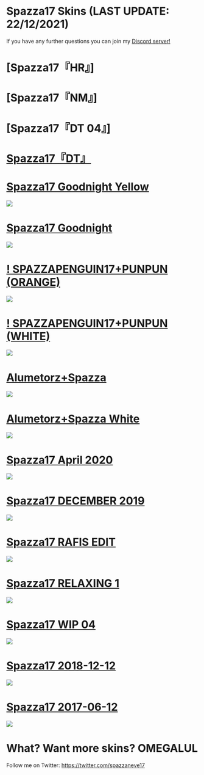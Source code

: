 # Spazza17 Skins (LAST UPDATE: 22/12/2021)

If you have any further questions you can join my [Discord server!](https://discord.gg/spazza17)

# [Spazza17『HR』]

# [Spazza17『NM』]

# [Spazza17『DT 04』]

# [Spazza17『DT』](https://drive.google.com/file/d/1hD1qakpCKfKH7PkKN3KJgu9LdNaUgplF/view?usp=sharing)

# [Spazza17 Goodnight Yellow](https://drive.google.com/file/d/1K81py7GRVoL74EEEU1sPv2VikSLlCT_P/view?usp=sharing)
![](https://drive.google.com/uc?export=view&id=1GXEijqL50BXP2kGBirEVQBO9ZLFpR3ew)

# [Spazza17 Goodnight](https://drive.google.com/file/d/1bvjYfeWfGKKMhPfD9a5KjGY_xze9l62i/view?usp=sharing)
![](https://drive.google.com/uc?export=view&id=19wysxk3OUR-QOfGs92b0PD3fUW4u8v1a)

# [! SPAZZAPENGUIN17+PUNPUN (ORANGE)](https://drive.google.com/file/d/1Gbx6JoYLbfDTEi04ceuQcFPC6-VPFLJT/view?usp=sharing)
![](https://drive.google.com/uc?export=view&id=1K-IEFidz9vNHOKtcJhDgG-MXkR_gUU6R)

# [! SPAZZAPENGUIN17+PUNPUN (WHITE)](https://drive.google.com/file/d/1V15ZmzTMhRMeEEHmtZENUVGMv-C0bQNW/view?usp=sharing)
![](https://drive.google.com/uc?export=view&id=1LqP-6xUTc9n1VS0xvXowCwKiJYyliYro)

# [Alumetorz+Spazza](https://drive.google.com/file/d/1VWK4akJGfryBWGeWaSWYfsjrWfuz7QbN/view?usp=sharing)
![](https://drive.google.com/uc?export=view&id=1k8CRXd0T6LWwaKC3-1-6l1_scDZ29h_p)

# [Alumetorz+Spazza White](https://drive.google.com/file/d/1zJ_5D6n-eX3Zt_HIssUM5HQTowRMhTWL/view?usp=sharing)
![](https://drive.google.com/uc?export=view&id=1-wlqjZ0tOGAlhALuDrXmSToqTBkZb9YB)

# [Spazza17 April 2020](https://drive.google.com/file/d/1siCABVtuvFPrOjFKNX6wpso6ecgPUHcV/view?usp=sharing)
![](https://drive.google.com/uc?export=view&id=1ELOYQYYDnlWBXwknOxoFRbpG-zm51bX1)

# [Spazza17 DECEMBER 2019](https://drive.google.com/file/d/12Nn9lBgGgnEhSx5idz2jQHS5aRlD7KrM/view?usp=sharing)
![](https://drive.google.com/uc?export=view&id=1Au-UMzcMyQjU3FBGYPeWiHnNjNmRiP0A)

# [Spazza17 RAFIS EDIT](https://drive.google.com/file/d/1bE4aVQCrvi7_ORDZM93Rq9t-Cg3QyfPI/view?usp=sharing)
![](https://drive.google.com/uc?export=view&id=11lB1_PhyLgRsoZXEslRgq0qFieqX2KNs)

# [Spazza17 RELAXING 1](https://drive.google.com/file/d/1JG-H1WWveRA_8IdrTdEmtNEhS6OkSDf-/view?usp=sharing)
![](https://drive.google.com/uc?export=view&id=1XzM8B2yPaM2ESvavB5QKrm85bT8baf8z)

# [Spazza17 WIP 04](https://drive.google.com/file/d/1RAvvpYxAoD-px_PPY742hq9nDdFWsI6M/view?usp=sharing)
![](https://drive.google.com/uc?export=view&id=1XoPGCi1_y7zq2-DN7Uby3FNcpROJRSQq)

# [Spazza17 2018-12-12](https://drive.google.com/file/d/1V0tyj_WCgJ5iUTD9-Py_n76mvqE3yWts/view?usp=sharing)
![](https://drive.google.com/uc?export=view&id=1oSXUmgFeZa-SktxYuzB6_dcw9mUVbW_G)

# [Spazza17 2017-06-12](https://drive.google.com/file/d/1qtzb9UpXjCEbmvji2IFSHxp_bNaEpTzl/view?usp=sharing)
![](https://drive.google.com/uc?export=view&id=1Z68JG7d8seuftkRsX49Gw_vJoYtfwlAc)

# What? Want more skins? OMEGALUL

Follow me on Twitter: https://twitter.com/spazzaneve17


